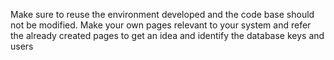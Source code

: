 Make sure to reuse the environment developed and the code base should not be modified. Make your own pages relevant to your system and refer the already created pages to get an idea and identify the database keys and users
